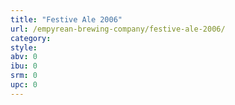 ```yaml
---
title: "Festive Ale 2006"
url: /empyrean-brewing-company/festive-ale-2006/
category: 
style: 
abv: 0
ibu: 0
srm: 0
upc: 0
---
```


